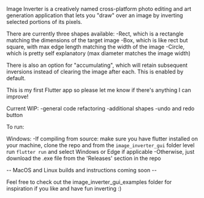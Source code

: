 Image Inverter is a creatively named cross-platform photo editing and art generation application that lets you "draw" over an image by inverting selected portions of its pixels. 

There are currently three shapes available: 
-Rect, which is a rectangle matching the dimensions of the target image
-Box, which is like rect but square, with max edge length matching the width of the image
-Circle, which is pretty self explanatory (max diameter matches the image width)

There is also an option for "accumulating", which will retain subsequent inversions instead of clearing the image after each. This is enabled by default.

This is my first Flutter app so please let me know if there's anything I can improve! 

Current WIP:
-general code refactoring
-additional shapes
-undo and redo button

To run:

Windows:
-If compiling from source: make sure you have flutter installed on your machine, clone the repo and from the `image_inverter_gui` folder level run `flutter run` and select Windows or Edge if applicable
-Otherwise, just download the .exe file from the 'Releases' section in the repo

-- MacOS and Linux builds and instructions coming soon --

Feel free to check out the image_inverter_gui_examples folder for inspiration if you like and have fun inverting :)